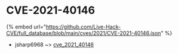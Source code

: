 # CVE-2021-40146
{% embed url="https://github.com/Live-Hack-CVE/full_database/blob/main/cves/2021/CVE-2021-40146.json" %}

* jsharp6968 ~> [cve_2021_40146](https://www.alice-snow.ru/2021/database/cve-2021-40146/cve_2021_40146-jsharp6968)
